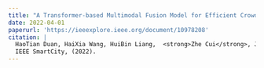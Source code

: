 ```yaml
---
title: "A Transformer-based Multimodal Fusion Model for Efficient Crowd Counting Using Visual and Wireless Signals"
date: 2022-04-01
paperurl: 'https://ieeexplore.ieee.org/document/10978208'
citation: |
  HaoTian Duan, HaiXia Wang, HuiBin Liang,  <strong>Zhe Cui</strong>, JianZheng Shen <br>
  IEEE SmartCity, (2022). 
---
```

